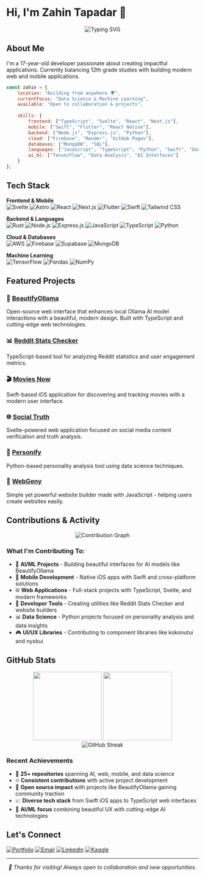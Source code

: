 # Hi, I'm Zahin Tapadar 👋

<div align="center">
  <img src="https://readme-typing-svg.herokuapp.com?font=JetBrains+Mono&size=20&pause=1000&color=00D9FF&center=true&vCenter=true&width=600&lines=Full-Stack+Developer+%7C+12th+Grade+Student;Building+with+Next.js%2C+React%2C+%26+Flutter;Currently+Learning+Data+Science+%26+AI" alt="Typing SVG" />
</div>

## About Me

I'm a 17-year-old developer passionate about creating impactful applications. Currently balancing 12th grade studies with building modern web and mobile applications.

```javascript
const zahin = {
    location: "Building from anywhere 🌍",
    currentFocus: "Data Science & Machine Learning",
    available: "Open to collaboration & projects",
    
    skills: {
        frontend: ["TypeScript", "Svelte", "React", "Next.js"],
        mobile: ["Swift", "Flutter", "React Native"],
        backend: ["Node.js", "Express.js", "Python"],
        cloud: ["Firebase", "Render", "GitHub Pages"],
        databases: ["MongoDB", "SQL"],
        languages: ["JavaScript", "TypeScript", "Python", "Swift", "Dart"],
        ai_ml: ["TensorFlow", "Data Analysis", "AI Interfaces"]
    }
};
```

## Tech Stack

**Frontend & Mobile**  
![Svelte](https://img.shields.io/badge/Svelte-FF3E00?style=flat&logo=svelte&logoColor=white)
![Astro](https://img.shields.io/badge/Astro-FF5D01?style=flat&logo=astro&logoColor=white)
![React](https://img.shields.io/badge/React-61DAFB?style=flat&logo=react&logoColor=black)
![Next.js](https://img.shields.io/badge/Next.js-000000?style=flat&logo=next.js&logoColor=white)
![Flutter](https://img.shields.io/badge/Flutter-02569B?style=flat&logo=flutter&logoColor=white)
![Swift](https://img.shields.io/badge/Swift-FA7343?style=flat&logo=swift&logoColor=white)
![Tailwind CSS](https://img.shields.io/badge/Tailwind_CSS-38B2AC?style=flat&logo=tailwind-css&logoColor=white)

**Backend & Languages**  
![Rust](https://img.shields.io/badge/Rust-000000?style=flat&logo=rust&logoColor=white)
![Node.js](https://img.shields.io/badge/Node.js-339933?style=flat&logo=node.js&logoColor=white)
![Express.js](https://img.shields.io/badge/Express.js-000000?style=flat&logo=express&logoColor=white)
![JavaScript](https://img.shields.io/badge/JavaScript-F7DF1E?style=flat&logo=javascript&logoColor=black)
![TypeScript](https://img.shields.io/badge/TypeScript-3178C6?style=flat&logo=typescript&logoColor=white)
![Python](https://img.shields.io/badge/Python-3776AB?style=flat&logo=python&logoColor=white)

**Cloud & Databases**  
![AWS](https://img.shields.io/badge/AWS-232F3E?style=flat&logo=amazon-aws&logoColor=white)
![Firebase](https://img.shields.io/badge/Firebase-FFCA28?style=flat&logo=firebase&logoColor=black)
![Supabase](https://img.shields.io/badge/Supabase-3ECF8E?style=flat&logo=supabase&logoColor=white)
![MongoDB](https://img.shields.io/badge/MongoDB-47A248?style=flat&logo=mongodb&logoColor=white)

**Machine Learning**  
![TensorFlow](https://img.shields.io/badge/TensorFlow-FF6F00?style=flat&logo=tensorflow&logoColor=white)
![Pandas](https://img.shields.io/badge/Pandas-150458?style=flat&logo=pandas&logoColor=white)
![NumPy](https://img.shields.io/badge/NumPy-013243?style=flat&logo=numpy&logoColor=white)

## Featured Projects

### 🤖 [BeautifyOllama](https://github.com/zahintapadar/BeautifyOllama)
Open-source web interface that enhances local Ollama AI model interactions with a beautiful, modern design. Built with TypeScript and cutting-edge web technologies.

### 📊 [Reddit Stats Checker](https://github.com/zahintapadar/redditstatschecker)
TypeScript-based tool for analyzing Reddit statistics and user engagement metrics.

### 🎬 [Movies Now](https://github.com/zahintapadar/Movies-Now)
Swift-based iOS application for discovering and tracking movies with a modern user interface.

### 🌐 [Social Truth](https://github.com/zahintapadar/Social-Truth)
Svelte-powered web application focused on social media content verification and truth analysis.

### 🎯 [Personify](https://github.com/zahintapadar/personify)
Python-based personality analysis tool using data science techniques.

### 🧮 [WebGeny](https://github.com/zahintapadar/WebGeny)
Simple yet powerful website builder made with JavaScript - helping users create websites easily.

## Contributions & Activity

<div align="center">
  <img src="https://github-readme-activity-graph.vercel.app/graph?username=zahintapadar&theme=github-compact&hide_border=true&area=true&custom_title=Contribution%20Activity" alt="Contribution Graph" />
</div>

### What I'm Contributing To:
- 🤖 **AI/ML Projects** - Building beautiful interfaces for AI models like BeautifyOllama
- 📱 **Mobile Development** - Native iOS apps with Swift and cross-platform solutions
- 🌐 **Web Applications** - Full-stack projects with TypeScript, Svelte, and modern frameworks
- 🔧 **Developer Tools** - Creating utilities like Reddit Stats Checker and website builders
- 📊 **Data Science** - Python projects focused on personality analysis and data insights
- 🎮 **UI/UX Libraries** - Contributing to component libraries like kokonutui and nyxbui

## GitHub Stats

<div align="center">
  <img height="180em" src="https://github-readme-stats.vercel.app/api?username=zahintapadar&show_icons=true&theme=dark&hide_border=true&count_private=true&include_all_commits=true" />
  <img height="180em" src="https://github-readme-stats.vercel.app/api/top-langs/?username=zahintapadar&layout=compact&theme=dark&hide_border=true&langs_count=8" />
</div>

<div align="center">
  <img src="https://github-readme-streak-stats.herokuapp.com/?user=zahintapadar&theme=dark&hide_border=true" alt="GitHub Streak" />
</div>

### Recent Achievements
- 🤖 **25+ repositories** spanning AI, web, mobile, and data science
- 🔥 **Consistent contributions** with active project development
- 🌟 **Open source impact** with projects like BeautifyOllama gaining community traction
- 📈 **Diverse tech stack** from Swift iOS apps to TypeScript web interfaces
- 🎯 **AI/ML focus** combining beautiful UX with cutting-edge AI technologies

## Let's Connect

[![Portfolio](https://img.shields.io/badge/Portfolio-zahintapadar.me-00ff88?style=flat&logo=google-chrome&logoColor=black)](https://zahintapadar.me/)
[![Email](https://img.shields.io/badge/Email-eufalkon@gmail.com-EA4335?style=flat&logo=gmail&logoColor=white)](mailto:zahintapadar@gmail.com)
[![LinkedIn](https://img.shields.io/badge/LinkedIn-Zahin_Tapadar-0A66C2?style=flat&logo=linkedin&logoColor=white)](https://www.linkedin.com/in/zahin-tapadar-524640243/)
[![Kaggle](https://img.shields.io/badge/Kaggle-Data_Science-20BEFF?style=flat&logo=kaggle&logoColor=white)](https://www.kaggle.com/zahinahmedtapadar)

---

<div align="center">
  <i>💜 Thanks for visiting! Always open to collaboration and new opportunities.</i>
</div>
